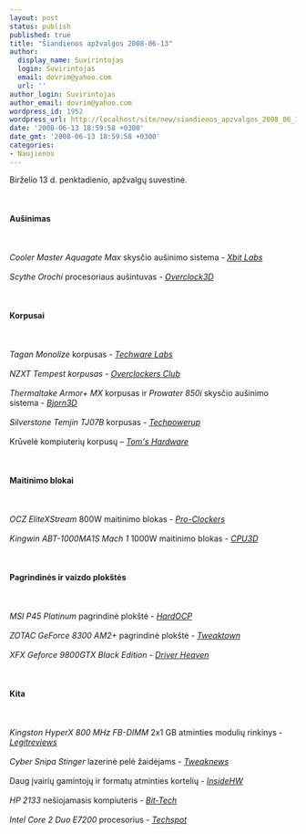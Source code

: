 ```yaml
---
layout: post
status: publish
published: true
title: "Šiandienos apžvalgos 2008-06-13"
author:
  display_name: Suvirintojas
  login: Suvirintojas
  email: dovrim@yahoo.com
  url: ''
author_login: Suvirintojas
author_email: dovrim@yahoo.com
wordpress_id: 1952
wordpress_url: http://localhost/site/new/siandienos_apzvalgos_2008_06_13/
date: '2008-06-13 18:59:58 +0300'
date_gmt: '2008-06-13 18:59:58 +0300'
categories:
- Naujienos
---
```

<p>Birželio 13 d. penktadienio, apžvalgų suvestinė.<br />
<br><br />
<br><b>Aušinimas</b><br />
<br><br />
<br><i>Cooler Master Aquagate Max</i> skysčio aušinimo sistema - <a class="ns" href="http://www.xbitlabs.com/articles/coolers/display/coolermaster-aquagate-max.html"><i>Xbit Labs</i></a><br />
<br><i>Scythe Orochi</i> procesoriaus aušintuvas - <a class="ns" href="http://overclock3d.net/reviews.php?/cases_cooling/scythe_orochi_cpu_cooler/1"><i>Overclock3D</i></a><br />
<br><br />
<br><b>Korpusai</b><br />
<br><br />
<br><i>Tagan Monolize</i> korpusas - <a class="ns" href="http://www.techwarelabs.com/reviews/cases/Tagan_Monolize/"><i>Techware Labs</i></a><br />
<br><i>NZXT Tempest korpusas</i> - <a class="ns" href="http://www.overclockersclub.com/reviews/nzxt_tempest_case/"><i>Overclockers Club</i></a><br />
<br><i>Thermaltake Armor+ MX</i> korpusas ir <i>Prowater 850i</i> skysčio aušinimo sistema - <a class="ns" href="http://www.bjorn3d.com/read.php?cID=1288"><i>Bjorn3D</i></a><br />
<br><i>Silverstone Temjin TJ07B</i> korpusas - <a class="ns" href="http://www.techpowerup.com/reviews/Silverstone/Temjin_TJ07/"><i>Techpowerup</i></a><br />
<br>Krūvelė kompiuterių korpusų – <a class="ns" href="http://www.tomshardware.com/reviews/pc-case-roundup,1951.html"><i>Tom's Hardware</i></a><br />
<br><br />
<br><b>Maitinimo blokai</b><br />
<br><br />
<br><i>OCZ EliteXStream</i> 800W maitinimo blokas - <a class="ns" href="http://www.pro-clockers.com/reviews/?id=28"><i>Pro-Clockers</i></a><br />
<br><i>Kingwin ABT-1000MA1S Mach 1</i> 1000W maitinimo blokas - <a class="ns" href="http://www.cpu3d.com/content/view/5117/55/"><i>CPU3D</i></a><br />
<br><br />
<br><b>Pagrindinės ir vaizdo plokštės</b><br />
<br><br />
<br><i>MSI P45 Platinum</i> pagrindinė plokštė - <a class="ns" href="http://enthusiast.hardocp.com/article.html?art=MTUxNSwxLCxoZW50aHVzaWFzdA=="><i>HardOCP</i></a><br />
<br><i>ZOTAC GeForce 8300 AM2+</i> pagrindinė plokštė - <a class="ns" href="http://www.tweaktown.com/reviews/1461/zotac_geforce_8300_am2_motherboard/index.html"><i>Tweaktown</i></a><br />
<br><i>XFX Geforce 9800GTX Black Edition</i> - <a class="ns" href="http://www.driverheaven.net/reviews.php?reviewid=578"><i>Driver Heaven</i></a><br />
<br><br />
<br><b>Kita</b><br />
<br><br />
<br><i>Kingston HyperX 800 MHz FB-DIMM</i> 2x1 GB atminties modulių rinkinys - <a class="ns" href="http://www.legitreviews.com/article/724/1/"><i>Legitreviews</i></a><br />
<br><i>Cyber Snipa Stinger</i> lazerinė pelė žaidėjams - <a class="ns" href="http://www.tweaknews.net/reviews/cyber_snipa_stinger_gaming_mouse_review/"><i>Tweaknews</i></a><br />
<br>Daug įvairių gamintojų ir formatų atminties kortelių - <a class="ns" href="http://www.insidehw.com/Reviews/Storage/Memory-Cards-Roundup.html"><i>InsideHW</i></a><br />
<br><i>HP 2133</i> nešiojamasis kompiuteris - <a class="ns" href="http://www.bit-tech.net/hardware/2008/06/13/hp-2133-mini-note-linux-edition-netbook/1"><i>Bit-Tech</i></a><br />
<br><i>Intel Core 2 Duo E7200</i> procesorius - <a class="ns" href="http://www.techspot.com/review/100-intel-core2-duo-e7200/"><i>Techspot</i></a><br />
<br><br />
<br><br />
<br><br />
<br><br />
<br></p>
